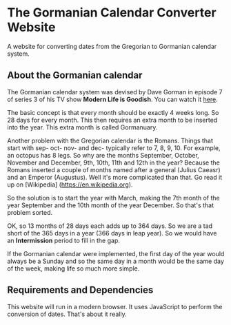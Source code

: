 # The Gormanian Calendar Converter Website
A website for converting dates from the Gregorian to Gormanian calendar system.

## About the Gormanian calendar
The Gormanian calendar system was devised by Dave Gorman in episode 7 of
series 3 of his TV show **Modern Life is Goodish**. You can watch it
[here](http://uktvplay.uktv.co.uk/shows/dave-gormans-modern-life-is-goodish/watch-online/?video=4557208837001).

The basic concept is that every month should be exactly 4 weeks long. So 28 days
for every month. This then requires an extra month to be inserted into the year.
This extra month is called Gormanuary.

Another problem with the Gregorian calendar is the Romans. Things that start
with sep- oct- nov- and dec- typically refer to 7, 8, 9, 10. For example,
an octopus has 8 legs. So why are the months September, October, November
and December, 9th, 10th, 11th and 12th in the year? Because the Romans
inserted a couple of months named after a general (Julius Caeasr) and an Emperor
(Augustus). Well it's more complicated than that. Go read it up on [Wikipedia]
(https://en.wikipedia.org).

So the solution is to start the year with March, making the 7th month of the year
September and the 10th month of the year December. So that's that problem sorted.

OK, so 13 months of 28 days each adds up to 364 days. So we are a tad short
of the 365 days in a year (366 days in leap year). So we would have an **Intermission**
period to fill in the gap.

If the Gormanian calendar were implemented, the first day of the year would always be a Sunday
and so the same day in a month would be the same day of the week, making life so much more
simple.

## Requirements and Dependencies
This website will run in a modern browser. It uses JavaScript to perform the conversion
of dates. That's about it really.

